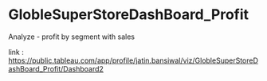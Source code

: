 # GlobleSuperStoreDashBoard_Profit
Analyze - profit by segment with sales

link :
https://public.tableau.com/app/profile/jatin.bansiwal/viz/GlobleSuperStoreDashBoard_Profit/Dashboard2
